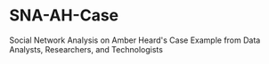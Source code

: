 # SNA-AH-Case
Social Network Analysis on Amber Heard's Case Example from Data Analysts, Researchers, and Technologists
